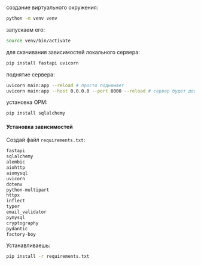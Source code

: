 создание виртуального окружения:
```bash
python -m venv venv
```
запускаем его:
```bash
source venv/bin/activate
```
для скачивания зависимостей локального сервера:
```bash
pip install fastapi uvicorn
```
поднятие сервера:
```bash
uvicorn main:app --reload # просто поднимает
uvicorn main:app --host 0.0.0.0 --port 8000 --reload # сервер будет доступен со всех сетевых интерфейсов
```
установка ОРМ:
```bash
pip install sqlalchemy
```



#### **Установка зависимостей**

Создай файл `requirements.txt`:
```txt
fastapi
sqlalchemy
alembic
aiohttp
aiomysql
uvicorn
dotenv
python-multipart
httpx
inflect
typer
email_validator
pymysql
cryptography
pydantic
factory-boy
```
Устанавливаешь:
```bash
pip install -r requirements.txt
```
